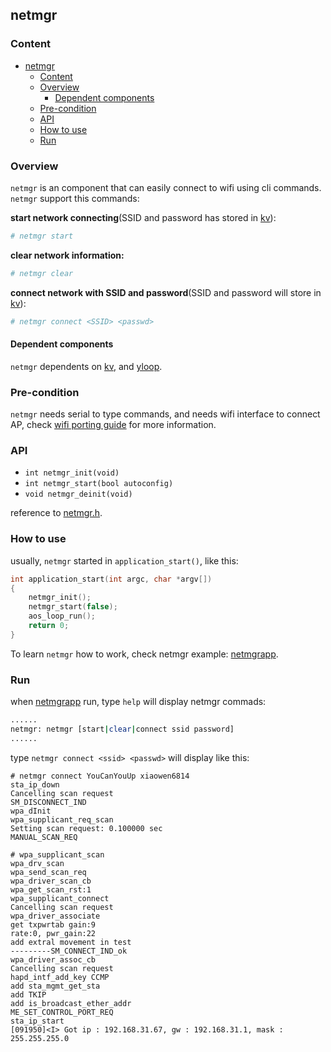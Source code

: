 ## netmgr

### Content

- [netmgr](#netmgr)
    - [Content](#content)
    - [Overview](#overview)
        - [Dependent components](#dependent-components)
    - [Pre-condition](#pre-condition)
    - [API](#api)
    - [How to use](#how-to-use)
    - [Run](#run)

### Overview

`netmgr` is an component that can easily connect to wifi using cli commands. `netmgr` support this commands:

**start network connecting**(SSID and password has stored in [kv](https://yq.aliyun.com/articles/291229)):

```sh
# netmgr start
```

**clear network information:**

```sh
# netmgr clear
```

**connect network with SSID and password**(SSID and password will store in [kv](https://yq.aliyun.com/articles/291229)):

```sh
# netmgr connect <SSID> <passwd>
```

#### Dependent components

`netmgr` dependents on [kv](https://yq.aliyun.com/articles/291229), and [yloop](https://github.com/alibaba/AliOS-Things/wiki/Yloop-Event-Framework).

### Pre-condition

`netmgr` needs serial to type commands, and needs wifi interface to connect AP, check [wifi porting guide](https://github.com/alibaba/AliOS-Things/wiki/AliOS-Things-WiFi-Porting-Guide) for more information.

### API

* `int netmgr_init(void)`
* `int netmgr_start(bool autoconfig)`
* `void netmgr_deinit(void)`

reference to [netmgr.h](./include/netmgr.h).

### How to use

usually, `netmgr` started in `application_start()`, like this:

```c
int application_start(int argc, char *argv[])
{
    netmgr_init();
    netmgr_start(false);
    aos_loop_run();
    return 0;
}
```

To learn `netmgr` how to work, check netmgr example: [netmgrapp](../../example/networkapp/README.md).

### Run

when [netmgrapp](../../example/networkapp/README.md) run, type `help` will display netmgr commads:

```sh
......
netmgr: netmgr [start|clear|connect ssid password]
......
```

type `netmgr connect <ssid> <passwd>` will display like this:

```
# netmgr connect YouCanYouUp xiaowen6814
sta_ip_down
Cancelling scan request
SM_DISCONNECT_IND
wpa_dInit
wpa_supplicant_req_scan
Setting scan request: 0.100000 sec
MANUAL_SCAN_REQ

# wpa_supplicant_scan
wpa_drv_scan
wpa_send_scan_req
wpa_driver_scan_cb
wpa_get_scan_rst:1
wpa_supplicant_connect
Cancelling scan request
wpa_driver_associate
get txpwrtab gain:9
rate:0, pwr_gain:22
add extral movement in test
---------SM_CONNECT_IND_ok
wpa_driver_assoc_cb
Cancelling scan request
hapd_intf_add_key CCMP
add sta_mgmt_get_sta
add TKIP
add is_broadcast_ether_addr
ME_SET_CONTROL_PORT_REQ
sta_ip_start
[091950]<I> Got ip : 192.168.31.67, gw : 192.168.31.1, mask : 255.255.255.0
```